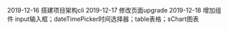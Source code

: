 2019-12-16
	搭建项目架构cli
2019-12-17
	修改页面upgrade
2019-12-18
	增加组件
	input输入框；dateTimePicker时间选择器；table表格；sChart图表